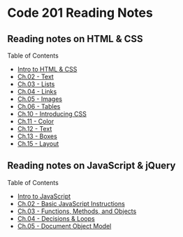 # Code 201 Reading Notes

## Reading notes on HTML & CSS

Table of Contents

- [Intro to HTML & CSS](201-01.md)
- [Ch.02 - Text](201-02-01.md)
- [Ch.03 - Lists](201-03-01.md)
- [Ch.04 - Links](201-04-01.md)
- [Ch.05 - Images](code201/201-05-01.md)
- [Ch.06 - Tables](code201/201-07-01.md)
- [Ch.10 - Introducing CSS](201-02-02.md)
- [Ch.11 - Color](code201/201-05-02.md)
- [Ch.12 - Text](code201/201-05-03.md)
- [Ch.13 - Boxes](201-03-02.md)
- [Ch.15 - Layout](201-04-02.md)

## Reading notes on JavaScript & jQuery

Table of Contents

- [Intro to JavaScript](201-01-01.md)
- [Ch.02 - Basic JavaScript Instructions](201-02-03.md)
- [Ch.03 - Functions, Methods, and Objects](201-04-03.md)
- [Ch.04 - Decisions & Loops](201-02-04.md)
- [Ch.05 - Document Object Model](code201/06-01.md)
